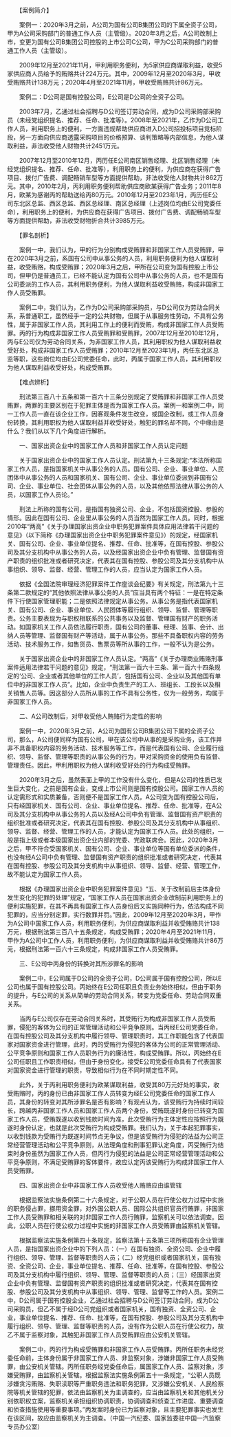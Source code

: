 　　【案例简介】

　　案例一：2020年3月之前，A公司为国有公司B集团公司的下属全资子公司，甲为A公司采购部门的普通工作人员（主管级）。2020年3月之后，A公司改制上市，变更为国有公司B集团公司控股的上市公司C公司，甲为C公司采购部门的普通工作人员（主管级）。

　　2009年12月至2021年11月，甲利用职务便利，为5家供应商谋取利益，收受5家供应商人员给予的贿赂共计224万元。其中，2009年12月至2020年3月，甲收受贿赂共计138万元；2020年4月至2021年11月，甲收受贿赂共计86万元。

　　案例二：D公司是国有控股公司，E公司是D公司的全资子公司。

　　2003年7月，乙通过社会招聘与D公司签订劳动合同，成为D公司采购部采购员（未经党组织提名、推荐、任命、批准等）。2008年至2021年，乙作为D公司工作人员，利用职务上的便利，一方面违规帮助供应商进入D公司招投标项目竞标阶段，另一方面向供应商透露采购项目的价格预算、谈判策略等内部信息，为他人谋取利益，非法收受他人财物共计2451万元。

　　2007年12月至2010年12月，丙历任E公司南区销售经理、北区销售经理（未经党组织提名、推荐、任命、批准等），利用职务上的便利，为供应商在获得广告项目、拨付广告费、调配畅销车型等方面提供帮助，非法收受他人财物共计862万元。其中，2010年2月，丙利用职务便利帮助供应商欧某获得广告业务；2011年8月，欧某为感谢丙的帮助送给丙80万元。2010年12月至2023年1月，丙历任E公司东北区总监、西区总监、西区总经理、南区总经理（上述岗位均由E公司党委任命），利用职务上的便利，为供应商在获得广告项目、拨付广告费、调配畅销车型等方面提供帮助，非法收受财物折合共计3985万元。

　　【罪名剖析】

　　案例一中，我们认为，甲的行为分别构成受贿罪和非国家工作人员受贿罪，甲在2020年3月之前，系国有公司中从事公务的人员，利用职务便利为他人谋取利益，收受贿赂，构成受贿罪；2020年3月之后，甲所在公司变为国有控股上市公司，但甲仍是普通员工，已经不能认定为国有公司中从事公务的人员，也不是国有公司委派的工作人员，其利用职务便利，为他人谋取利益收受贿赂，构成非国家工作人员受贿罪。

　　案例二中，我们认为，乙作为D公司采购部采购员，与D公司仅为劳动合同关系，系普通职工，虽然经手一定的公共财物，但属于从事服务性劳动，不具有公务性，属于非国家工作人员，其利用工作上的便利而受贿，构成非国家工作人员受贿罪。丙的行为构成非国家工作人员受贿罪和受贿罪，2007年12月至2010年12月，丙与E公司仅为劳动合同关系，为非国家工作人员，其利用职权为他人谋取利益收受好处，构成非国家工作人员受贿罪；2010年12月至2023年1月，丙任东北区总监等职，这些岗位均由E公司党委任命，此时，丙属于国家工作人员，其利用职权为他人谋取利益收受好处，构成受贿罪。

　　【难点辨析】

　　刑法第三百八十五条和第一百六十三条分别规定了受贿罪和非国家工作人员受贿罪，两罪的主要区别在于犯罪主体是否为国家工作人员。案例一和案例二中，同一工作人员一直在该企业工作，因客观条件发生改变，或国企改制，或工作人员身份转换，其利用职权为他人谋取利益并收受好处，触犯的罪名却不同，个中缘由是什么？我们从以下几个角度进行解析。

　　一、国家出资企业中的国家工作人员和非国家工作人员认定问题

　　关于国家出资企业中的国家工作人员认定。刑法第九十三条规定:“本法所称国家工作人员，是指国家机关中从事公务的人员。国有公司、企业、事业单位、人民团体中从事公务的人员和国家机关、国有公司、企业、事业单位委派到非国有公司、企业、事业单位、社会团体从事公务的人员，以及其他依照法律从事公务的人员，以国家工作人员论。”

　　刑法上所称的国有公司，是指国有独资公司、企业，不包括国资控股、参股的情形。因此在国有公司、企业里从事公务的人员当然为国家工作人员。同时，根据2010年“两高”《关于办理国家出资企业中职务犯罪案件具体应用法律若干问题的意见》（以下简称《办理国家出资企业中职务犯罪案件意见》）的规定，经国家机关、国有公司、企业、事业单位提名、推荐、任命、批准等，在国有控股、参股公司及其分支机构中从事公务的人员，以及经国家出资企业中负有管理、监督国有资产职责的组织批准或者研究决定，代表其在国有控股、参股公司及其分支机构中从事组织、领导、监督、经营、管理工作的人员，应当认定为国家工作人员。

　　依据《全国法院审理经济犯罪案件工作座谈会纪要》有关规定，刑法第九十三条第二款规定的“其他依照法律从事公务的人员”应当具有两个特征：一是在特定条件下行使国家管理职能；二是依照法律规定从事公务。从事公务是指代表国家机关、国有公司、企业、事业单位、人民团体等履行组织、领导、监督、管理等职责。公务主要表现为与职权相联系的公共事务以及监督、管理国有财产的职务活动。如国家机关工作人员依法履行职责，国有公司的董事、经理、监事、会计、出纳人员等管理、监督国有财产等活动，属于从事公务。那些不具备职权内容的劳务活动、技术服务工作，如售货员、售票员等所从事的工作，一般不认为是公务。

　　关于国家出资企业中的非国家工作人员认定。“两高”《关于办理商业贿赂刑事案件适用法律若干问题的意见》规定，“刑法第一百六十三条、第一百六十四条规定的‘公司、企业或者其他单位的工作人员’，包括国有公司、企业以及其他国有单位中的非国家工作人员”。比如，企业中负责生产的工人、班组长、工段长以及相关销售人员等。因这部分人员所从事的工作不具有公务性，仅为一般劳务，均属于非国家工作人员。

　　二、A公司改制后，对甲收受他人贿赂行为定性的影响

　　案例一中，2020年3月之前，A公司为国有公司B集团公司下属的全资子公司，那么，A公司便同样为国有公司，甲在该公司中从事的是采购业务，该工作并非不具备职权内容的劳务活动、技术服务等工作，而是代表国有公司、企业履行组织、领导、监督、管理等职责的从事公务的行为，甲对采购资金的使用负有监督、管理责任。因此，甲利用职权为他人谋利收受好处的行为构成受贿罪。

　　2020年3月之后，虽然表面上甲的工作没有什么变化，但是A公司的性质已发生巨大变化，之前是国有企业，变成上市公司则是国有控股公司。国家工作人员的认定需形式和实质兼备，否则便不是国家工作人员。A公司变为国有控股公司后，只有经国家机关、国有公司、企业、事业单位提名、推荐、任命、批准等，在A公司及其分支机构中从事公务的人员以及经A公司中负有管理、监督国有资产职责的组织批准或者研究决定，代表其在国有控股、参股公司及其分支机构中从事组织、领导、监督、经营、管理工作的人员，才能认定为国家工作人员。此处的组织，一般是指上级或者本级国家出资企业内部的党委、党政联席会。因此，2020年3月之后，甲不符合受国家机关、国有公司、企业、事业单位等国有单位委派的条件，也没有经A公司中负有管理、监督国有资产职责的组织批准或者研究决定，代表其在国有控股、参股公司及其分支机构中从事组织、领导、监督、经营、管理工作，故不能认定为国家工作人员。

　　根据《办理国家出资企业中职务犯罪案件意见》“五、关于改制前后主体身份发生变化的犯罪的处理”规定，“国家工作人员在国家出资企业改制前利用职务上的便利实施犯罪，在其不再具有国家工作人员身份后又实施同种行为，依法构成不同犯罪的，应当分别定罪，实行数罪并罚。”因此，2009年12月至2020年3月，甲作为A公司中国家工作人员，利用职务便利，为供应商谋取利益并收受贿赂共计138万元，根据刑法第三百八十五条规定，构成受贿罪；2020年4月至2021年11月，甲作为A公司中工作人员，利用职务便利，为供应商谋取利益并收受贿赂共计86万元，根据刑法第一百六十三条规定，构成非国家工作人员受贿罪。

　　三、E公司中丙身份的转换对其所涉罪名的影响

　　案例二中，E公司属于D公司的全资子公司，D公司属于国有控股公司，所以E公司也属于国有控股公司。丙始终在E公司任职且负责业务始终相似，但由于职务的提升，与E公司的关系从简单的劳动合同关系，转变为党委任命、劳动合同双重关系。

　　当丙与E公司仅存在劳动合同关系时，其受贿行为构成非国家工作人员受贿罪，侵犯的客体为公司的正常管理活动和公平竞争原则。当丙经E公司党委任命，在国有控股公司及其分支机构中履行领导、管理职责时，其工作职能包含了代表国家对国家资金进行管理，此时，丙的受贿行为侵犯的客体为公司的正常管理活动、公平竞争原则和国家工作人员职务行为的廉洁性，构成受贿罪。所以，丙始终在E公司任职且工作职责相似，但由于身份变化，接受E公司党委任命具有了代表国家对国家资金进行管理的职责，导致相似行为在不同时期定性不同。

　　此外，关于丙利用职务便利为欧某谋取利益，收受其80万元好处的事实，收受贿赂时，丙的身份已由非国家工作人员转变为经E公司党委任命的国家工作人员，其身份的转变对其所涉罪名是否有影响？有观点认为，该受贿行为持续时间较长，跨越丙非国家工作人员和国家工作人员两个身份，受贿既遂时身份已转变为国家工作人员，受贿既遂以收到钱款时间为准，此次受贿行为主体定性应按照行为既遂时身份认定，也就是此次受贿行为构成受贿罪。我们认为，关于本起犯罪事实，以收到钱款为受贿行为既遂时间节点无争议，但是该受贿行为侵犯的法益为公司正常经营管理活动和公平竞争原则，从法理角度和刑事犯罪认定角度，丙受贿行为结束时身份虽然为国家工作人员，但丙行为侵犯的法益是公司正常经营管理活动和公平竞争原则，不满足受贿罪的客体要件，故应认定丙该受贿行为构成非国家工作人员受贿罪。

　　四、国家出资企业中非国家工作人员收受他人贿赂应由谁管辖

　　根据监察法实施条例第二十六条规定，对于公职人员在行使公权力过程中实施的职务侵占罪，挪用资金罪，对外国公职人员、国际公共组织官员行贿罪，非国家工作人员受贿罪和相关联的对非国家工作人员行贿罪，监察机关可以依法调查。因此，公职人员在行使公权力过程中实施的非国家工作人员受贿罪由监察机关管辖。

　　根据监察法实施条例第四十条规定，监察法第十五条第三项所称国有企业管理人员，是指国家出资企业中的下列人员：（一）在国有独资、全资公司、企业中履行组织、领导、管理、监督等职责的人员；（二）经党组织或者国家机关，国有独资、全资公司、企业，事业单位提名、推荐、任命、批准等，在国有控股、参股公司及其分支机构中履行组织、领导、管理、监督等职责的人员；（三）经国家出资企业中负有管理、监督国有资产职责的组织批准或者研究决定，代表其在国有控股、参股公司及其分支机构中从事组织、领导、管理、监督等工作的人员。案例二中，D公司属于国有控股企业，乙通过社会招聘与D公司签订劳动合同，成为D公司采购员，但乙不属于经D公司党组织或者国家机关，国有独资、全资公司、企业，事业单位提名、推荐、任命、批准等，在国有控股、参股公司及其分支机构中履行组织、领导、管理、监督等职责的人员，没有作为公职人员在行使公权力，故乙不属于监察对象，其触犯非国家工作人员受贿罪应由公安机关管辖。

　　案例二中，丙的行为构成受贿罪和非国家工作人员受贿罪。丙所任职务未经党委任命前，主体身份属于非国家工作人员、非监察对象，涉嫌非国家工作人员受贿罪，由公安机关管辖。丙所任职务经党委任命后，属国家工作人员、监察对象，涉嫌受贿罪，由监察机关管辖。根据监察法实施条例第五十一条规定，“公职人员既涉嫌贪污贿赂、失职渎职等严重职务违法和职务犯罪，又涉嫌公安机关、人民检察院等机关管辖的犯罪，依法由监察机关为主调查的，应当由监察机关和其他机关分别依职权立案，监察机关承担组织协调职责，协调调查和侦查工作进度、重要调查和侦查措施使用等重要事项。”丙发案时身份已为监察对象，且主要犯罪事实也发生在该区间，故应由监察机关为主调查。（中国一汽纪委、国家监委驻中国一汽监察专员办公室）